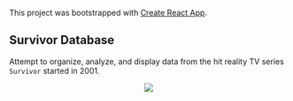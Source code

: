 This project was bootstrapped with [Create React App](https://github.com/facebook/create-react-app).

## Survivor Database

Attempt to organize, analyze, and display data from the hit reality TV series `Survivor` started in 2001.

<p align="center">
  <img src="https://vignette.wikia.nocookie.net/survivor/images/f/f5/Borneo.png/revision/latest/scale-to-width-down/350?cb=20180424232521"/>
</p>
